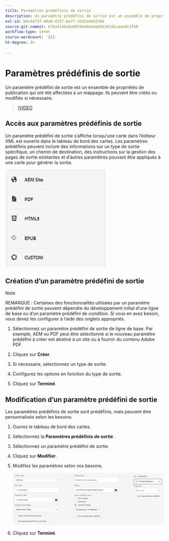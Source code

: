 ```yaml
---
title: Paramètres prédéfinis de sortie
description: Un paramètre prédéfini de sortie est un ensemble de propriétés de publication qui ont été affectées à un mappage.
exl-id: b0c64737-48a0-4337-8a7f-35d1deb03366
source-git-commit: 67ba514616a0bf4449aeda035161d1caae0c3f50
workflow-type: tm+mt
source-wordcount: '221'
ht-degree: 3%

---
```


# Paramètres prédéfinis de sortie

Un paramètre prédéfini de sortie est un ensemble de propriétés de publication qui ont été affectées à un mappage. Ils peuvent être créés ou modifiés si nécessaire.

>[!VIDEO](https://video.tv.adobe.com/v/338989?quality=12&learn=on)

## Accès aux paramètres prédéfinis de sortie

Un paramètre prédéfini de sortie s’affiche lorsqu’une carte dans l’éditeur XML est ouverte dans le tableau de bord des cartes. Les paramètres prédéfinis peuvent inclure des informations sur un type de sortie spécifique, un chemin de destination, des instructions sur la gestion des pages de sortie existantes et d’autres paramètres pouvant être appliqués à une carte pour générer la sortie.

![Access-Output-Presets](images/access-output-presets.png)

## Création d’un paramètre prédéfini de sortie

>[!NOTE]
>
>REMARQUE : Certaines des fonctionnalités utilisées par un paramètre prédéfini de sortie peuvent dépendre du développement initial d’une ligne de base ou d’un paramètre prédéfini de condition. Si vous en avez besoin, vous devez les configurer à l’aide des onglets appropriés.

1. Sélectionnez un paramètre prédéfini de sortie de ligne de base. Par exemple, AEM ou PDF peut être sélectionné si le nouveau paramètre prédéfini à créer est destiné à un site ou à fournir du contenu Adobe PDF.

1. Cliquez sur **Créer**.

1. Si nécessaire, sélectionnez un type de sortie.

1. Configurez les options en fonction du type de sortie.

1. Cliquez sur **Terminé**.

## Modification d’un paramètre prédéfini de sortie

Les paramètres prédéfinis de sortie sont prédéfinis, mais peuvent être personnalisés selon les besoins.

1. Ouvrez le tableau de bord des cartes.

1. Sélectionnez la **Paramètres prédéfinis de sortie** .

1. Sélectionnez un paramètre prédéfini de sortie.

1. Cliquez sur **Modifier**.

1. Modifiez les paramètres selon vos besoins.

   ![Edit-Output-Preset](images/edit-output-preset.png)

1. Cliquez sur **Terminé**.
